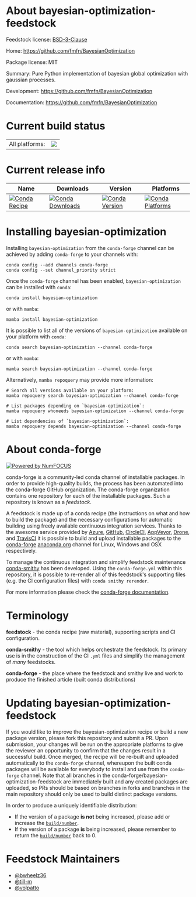 About bayesian-optimization-feedstock
=====================================

Feedstock license: [BSD-3-Clause](https://github.com/conda-forge/bayesian-optimization-feedstock/blob/main/LICENSE.txt)

Home: https://github.com/fmfn/BayesianOptimization

Package license: MIT

Summary: Pure Python implementation of bayesian global optimization with gaussian processes.

Development: https://github.com/fmfn/BayesianOptimization

Documentation: https://github.com/fmfn/BayesianOptimization

Current build status
====================


<table><tr><td>All platforms:</td>
    <td>
      <a href="https://dev.azure.com/conda-forge/feedstock-builds/_build/latest?definitionId=6744&branchName=main">
        <img src="https://dev.azure.com/conda-forge/feedstock-builds/_apis/build/status/bayesian-optimization-feedstock?branchName=main">
      </a>
    </td>
  </tr>
</table>

Current release info
====================

| Name | Downloads | Version | Platforms |
| --- | --- | --- | --- |
| [![Conda Recipe](https://img.shields.io/badge/recipe-bayesian--optimization-green.svg)](https://anaconda.org/conda-forge/bayesian-optimization) | [![Conda Downloads](https://img.shields.io/conda/dn/conda-forge/bayesian-optimization.svg)](https://anaconda.org/conda-forge/bayesian-optimization) | [![Conda Version](https://img.shields.io/conda/vn/conda-forge/bayesian-optimization.svg)](https://anaconda.org/conda-forge/bayesian-optimization) | [![Conda Platforms](https://img.shields.io/conda/pn/conda-forge/bayesian-optimization.svg)](https://anaconda.org/conda-forge/bayesian-optimization) |

Installing bayesian-optimization
================================

Installing `bayesian-optimization` from the `conda-forge` channel can be achieved by adding `conda-forge` to your channels with:

```
conda config --add channels conda-forge
conda config --set channel_priority strict
```

Once the `conda-forge` channel has been enabled, `bayesian-optimization` can be installed with `conda`:

```
conda install bayesian-optimization
```

or with `mamba`:

```
mamba install bayesian-optimization
```

It is possible to list all of the versions of `bayesian-optimization` available on your platform with `conda`:

```
conda search bayesian-optimization --channel conda-forge
```

or with `mamba`:

```
mamba search bayesian-optimization --channel conda-forge
```

Alternatively, `mamba repoquery` may provide more information:

```
# Search all versions available on your platform:
mamba repoquery search bayesian-optimization --channel conda-forge

# List packages depending on `bayesian-optimization`:
mamba repoquery whoneeds bayesian-optimization --channel conda-forge

# List dependencies of `bayesian-optimization`:
mamba repoquery depends bayesian-optimization --channel conda-forge
```


About conda-forge
=================

[![Powered by
NumFOCUS](https://img.shields.io/badge/powered%20by-NumFOCUS-orange.svg?style=flat&colorA=E1523D&colorB=007D8A)](https://numfocus.org)

conda-forge is a community-led conda channel of installable packages.
In order to provide high-quality builds, the process has been automated into the
conda-forge GitHub organization. The conda-forge organization contains one repository
for each of the installable packages. Such a repository is known as a *feedstock*.

A feedstock is made up of a conda recipe (the instructions on what and how to build
the package) and the necessary configurations for automatic building using freely
available continuous integration services. Thanks to the awesome service provided by
[Azure](https://azure.microsoft.com/en-us/services/devops/), [GitHub](https://github.com/),
[CircleCI](https://circleci.com/), [AppVeyor](https://www.appveyor.com/),
[Drone](https://cloud.drone.io/welcome), and [TravisCI](https://travis-ci.com/)
it is possible to build and upload installable packages to the
[conda-forge](https://anaconda.org/conda-forge) [anaconda.org](https://anaconda.org/)
channel for Linux, Windows and OSX respectively.

To manage the continuous integration and simplify feedstock maintenance
[conda-smithy](https://github.com/conda-forge/conda-smithy) has been developed.
Using the ``conda-forge.yml`` within this repository, it is possible to re-render all of
this feedstock's supporting files (e.g. the CI configuration files) with ``conda smithy rerender``.

For more information please check the [conda-forge documentation](https://conda-forge.org/docs/).

Terminology
===========

**feedstock** - the conda recipe (raw material), supporting scripts and CI configuration.

**conda-smithy** - the tool which helps orchestrate the feedstock.
                   Its primary use is in the construction of the CI ``.yml`` files
                   and simplify the management of *many* feedstocks.

**conda-forge** - the place where the feedstock and smithy live and work to
                  produce the finished article (built conda distributions)


Updating bayesian-optimization-feedstock
========================================

If you would like to improve the bayesian-optimization recipe or build a new
package version, please fork this repository and submit a PR. Upon submission,
your changes will be run on the appropriate platforms to give the reviewer an
opportunity to confirm that the changes result in a successful build. Once
merged, the recipe will be re-built and uploaded automatically to the
`conda-forge` channel, whereupon the built conda packages will be available for
everybody to install and use from the `conda-forge` channel.
Note that all branches in the conda-forge/bayesian-optimization-feedstock are
immediately built and any created packages are uploaded, so PRs should be based
on branches in forks and branches in the main repository should only be used to
build distinct package versions.

In order to produce a uniquely identifiable distribution:
 * If the version of a package **is not** being increased, please add or increase
   the [``build/number``](https://docs.conda.io/projects/conda-build/en/latest/resources/define-metadata.html#build-number-and-string).
 * If the version of a package **is** being increased, please remember to return
   the [``build/number``](https://docs.conda.io/projects/conda-build/en/latest/resources/define-metadata.html#build-number-and-string)
   back to 0.

Feedstock Maintainers
=====================

* [@bwheelz36](https://github.com/bwheelz36/)
* [@till-m](https://github.com/till-m/)
* [@volpatto](https://github.com/volpatto/)


